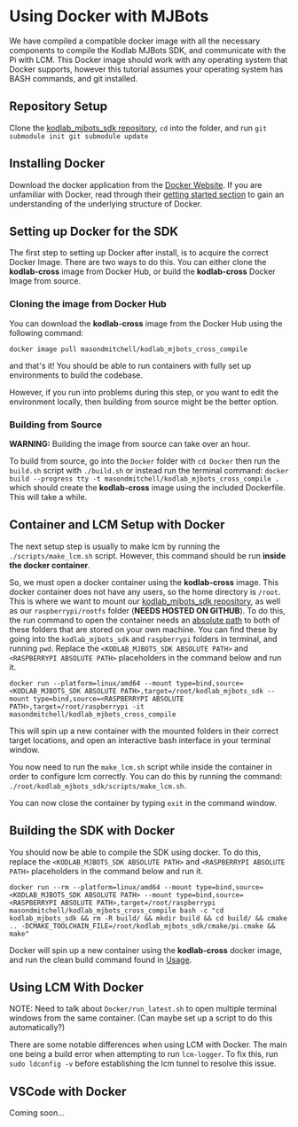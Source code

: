 # Using Docker with MJBots
We have compiled a compatible docker image with all the necessary components to compile the Kodlab MJBots SDK, and communicate with the Pi with LCM. This Docker image should work with any operating system that Docker supports, however this tutorial assumes your operating system has BASH commands, and git installed.

## Repository Setup
Clone the [kodlab_mjbots_sdk repository](https://github.com/KodlabPenn/kodlab_mjbots_sdk), `cd` into the folder, and run
`git submodule init
git submodule update`

## Installing Docker
Download the docker application from the [Docker Website](https://docs.docker.com/get-docker/). If you are unfamiliar with Docker, read through their [getting started section](https://docs.docker.com/get-started/)  to gain an understanding of the underlying structure of Docker. 

## Setting up Docker for the SDK
The first step to setting up Docker after install, is to acquire the correct Docker Image. There are two ways to do this. You can either clone the **kodlab-cross** image from Docker Hub, or build the **kodlab-cross** Docker Image from source. 

### Cloning the image from Docker Hub

You can download the **kodlab-cross** image from the Docker Hub using the following command:

`docker image pull masondmitchell/kodlab_mjbots_cross_compile`

and that's it! You should be able to run containers with fully set up environments to build the codebase. 

However, if you run into problems during this step, or you want to edit the environment locally, then building from source might be the better option. 

### Building from Source
**WARNING:** Building the image from source can take over an hour. 

To build from source, go into the `Docker` folder with 
`cd Docker` 
then run the `build.sh` script with
`./build.sh` 
or instead run the terminal command:
`docker build --progress tty -t masondmitchell/kodlab_mjbots_cross_compile .`
which should create the **kodlab-cross** image using the included Dockerfile. This will take a while.

## Container and LCM Setup with Docker

The next setup step is usually to make lcm by running the `./scripts/make_lcm.sh` script. However, this command should be run **inside the docker container**. 

So, we must open a docker container using the **kodlab-cross** image. This docker container does not have any users, so the home directory is `/root`. This is where we want to mount our [kodlab_mjbots_sdk repository](https://github.com/KodlabPenn/kodlab_mjbots_sdk), as well as our `raspberrypi/rootfs` folder (**NEEDS HOSTED ON GITHUB**). To do this, the run command to open the container needs an [absolute path](https://www.computerhope.com/issues/ch001708.htm) to both of these folders that are stored on your own machine. You can find these by going into the `kodlab_mjbots_sdk` and `raspberrypi` folders in terminal, and running `pwd`. Replace the `<KODLAB_MJBOTS_SDK ABSOLUTE PATH>` and `<RASPBERRYPI ABSOLUTE PATH>` placeholders in the command below and run it.

```console
docker run --platform=linux/amd64 --mount type=bind,source=<KODLAB_MJBOTS_SDK ABSOLUTE PATH>,target=/root/kodlab_mjbots_sdk --mount type=bind,source=<RASPBERRYPI ABSOLUTE PATH>,target=/root/raspberrypi -it masondmitchell/kodlab_mjbots_cross_compile
```

This will spin up a new container with the mounted folders in their correct target locations, and open an interactive bash interface in your terminal window. 

You now need to run the `make_lcm.sh` script while inside the container in order to configure lcm correctly. You can do this by running the command:
`./root/kodlab_mjbots_sdk/scripts/make_lcm.sh`.

You can now close the container by typing `exit` in the command window. 

## Building the SDK with Docker

You should now be able to compile the SDK using docker. To do this, replace the `<KODLAB_MJBOTS_SDK ABSOLUTE PATH>` and `<RASPBERRYPI ABSOLUTE PATH>` placeholders in the command below and run it.

```console
docker run --rm --platform=linux/amd64 --mount type=bind,source=<KODLAB_MJBOTS_SDK ABSOLUTE PATH> --mount type=bind,source=<RASPBERRYPI ABSOLUTE PATH>,target=/root/raspberrypi masondmitchell/kodlab_mjbots_cross_compile bash -c "cd kodlab_mjbots_sdk && rm -R build/ && mkdir build && cd build/ && cmake .. -DCMAKE_TOOLCHAIN_FILE=/root/kodlab_mjbots_sdk/cmake/pi.cmake && make"
```

Docker will spin up a new container using the **kodlab-cross** docker image, and run the clean build command found in [Usage](https://kodlab-mjbots-sdk.readthedocs.io/en/latest/usage/#building).

## Using LCM With Docker
NOTE: Need to talk about `Docker/run_latest.sh` to open multiple terminal windows from the same container. (Can maybe set up a script to do this automatically?)

There are some notable differences when using LCM with Docker. The main one being a build error when attempting to run `lcm-logger`. To fix this, run `sudo ldconfig -v` before establishing the lcm tunnel to resolve this issue. 

## VSCode with Docker
 Coming soon...
